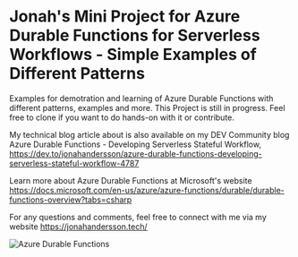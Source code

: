 # Jonah's Mini Project for Azure Durable Functions for Serverless Workflows - Simple Examples of Different Patterns

Examples for demotration and learning of Azure Durable Functions with different patterns, examples and more. 
This Project is still in progress. Feel free to clone if you want to do hands-on with it or contribute. 

My technical blog article about is also available on my DEV Community blog Azure Durable Functions - Developing Serverless Stateful Workflow, https://dev.to/jonahandersson/azure-durable-functions-developing-serverless-stateful-workflow-4787 

Learn more about Azure Durable Functions at Microsoft's website https://docs.microsoft.com/en-us/azure/azure-functions/durable/durable-functions-overview?tabs=csharp

For any questions and comments, feel free to connect with me via my website https://jonahandersson.tech/

![Azure Durable Functions ](https://res.cloudinary.com/practicaldev/image/fetch/s--ZLRcxgFl--/c_imagga_scale,f_auto,fl_progressive,h_420,q_auto,w_1000/https://dev-to-uploads.s3.amazonaws.com/uploads/articles/nn4omvazvvhsvf8v9bmg.png)

